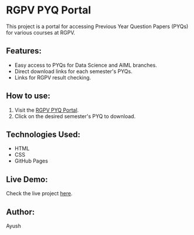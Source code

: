 # RGPV PYQ Portal

This project is a portal for accessing Previous Year Question Papers (PYQs) for various courses at RGPV.

## Features:
- Easy access to PYQs for Data Science and AIML branches.
- Direct download links for each semester's PYQs.
- Links for RGPV result checking.

## How to use:
1. Visit the [RGPV PYQ Portal](<insert-your-github-pages-link-here>).
2. Click on the desired semester's PYQ to download.

## Technologies Used:
- HTML
- CSS
- GitHub Pages

## Live Demo:
Check the live project [here](<insert-your-github-pages-link-here>).

## Author:
Ayush
